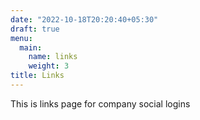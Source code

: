 ```yaml
---
date: "2022-10-18T20:20:40+05:30"
draft: true
menu:
  main:
    name: links
    weight: 3
title: Links
---
```


This is links page for company social logins

